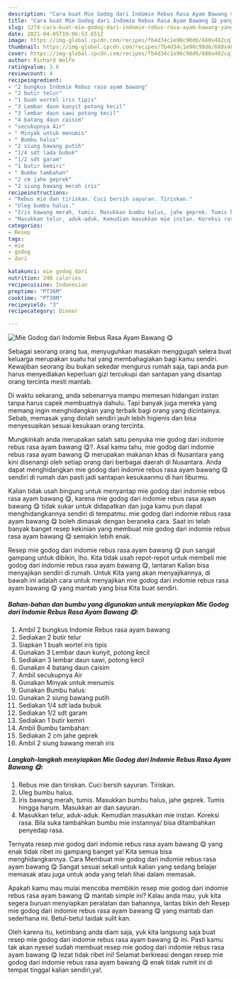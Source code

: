 ```yaml
---
description: "Cara buat Mie Godog dari Indomie Rebus Rasa Ayam Bawang 😋 yang nikmat Untuk Jualan"
title: "Cara buat Mie Godog dari Indomie Rebus Rasa Ayam Bawang 😋 yang nikmat Untuk Jualan"
slug: 1274-cara-buat-mie-godog-dari-indomie-rebus-rasa-ayam-bawang-yang-nikmat-untuk-jualan
date: 2021-04-05T19:06:53.651Z
image: https://img-global.cpcdn.com/recipes/fb4d34c1e90c90d6/680x482cq70/mie-godog-dari-indomie-rebus-rasa-ayam-bawang-😋-foto-resep-utama.jpg
thumbnail: https://img-global.cpcdn.com/recipes/fb4d34c1e90c90d6/680x482cq70/mie-godog-dari-indomie-rebus-rasa-ayam-bawang-😋-foto-resep-utama.jpg
cover: https://img-global.cpcdn.com/recipes/fb4d34c1e90c90d6/680x482cq70/mie-godog-dari-indomie-rebus-rasa-ayam-bawang-😋-foto-resep-utama.jpg
author: Richard Wolfe
ratingvalue: 3.6
reviewcount: 4
recipeingredient:
- "2 bungkus Indomie Rebus rasa ayam bawang"
- "2 butir telur"
- "1 buah wortel iris tipis"
- "3 Lembar daun kunyit potong kecil"
- "3 lembar daun sawi potong kecil"
- "4 batang daun caisim"
- "secukupnya Air"
- " Minyak untuk menumis"
- " Bumbu halus"
- "2 siung bawang putih"
- "1/4 sdt lada bubuk"
- "1/2 sdt garam"
- "1 butir kemiri"
- " Bumbu tambahan"
- "2 cm jahe geprek"
- "2 siung bawang merah iris"
recipeinstructions:
- "Rebus mie dan tiriskan. Cuci bersih sayuran. Tiriskan."
- "Uleg bumbu halus."
- "Iris bawang merah, tumis. Masukkan bumbu halus, jahe geprek. Tumis hingga harum. Masukkan air dan sayuran."
- "Masukkan telur, aduk-aduk. Kemudian masukkan mie instan. Koreksi rasa. Bila suka tambahkan bumbu mie instannya/ bisa ditambahkan penyedap rasa."
categories:
- Resep
tags:
- mie
- godog
- dari

katakunci: mie godog dari 
nutrition: 240 calories
recipecuisine: Indonesian
preptime: "PT36M"
cooktime: "PT30M"
recipeyield: "3"
recipecategory: Dinner

---
```



![Mie Godog dari Indomie Rebus Rasa Ayam Bawang 😋](https://img-global.cpcdn.com/recipes/fb4d34c1e90c90d6/680x482cq70/mie-godog-dari-indomie-rebus-rasa-ayam-bawang-😋-foto-resep-utama.jpg)

Sebagai seorang orang tua, menyuguhkan masakan menggugah selera buat keluarga merupakan suatu hal yang membahagiakan bagi kamu sendiri. Kewajiban seorang ibu bukan sekedar mengurus rumah saja, tapi anda pun harus menyediakan keperluan gizi tercukupi dan santapan yang disantap orang tercinta mesti mantab.

Di waktu  sekarang, anda sebenarnya mampu memesan hidangan instan tanpa harus capek membuatnya dahulu. Tapi banyak juga mereka yang memang ingin menghidangkan yang terbaik bagi orang yang dicintainya. Sebab, memasak yang diolah sendiri jauh lebih higienis dan bisa menyesuaikan sesuai kesukaan orang tercinta. 



Mungkinkah anda merupakan salah satu penyuka mie godog dari indomie rebus rasa ayam bawang 😋?. Asal kamu tahu, mie godog dari indomie rebus rasa ayam bawang 😋 merupakan makanan khas di Nusantara yang kini disenangi oleh setiap orang dari berbagai daerah di Nusantara. Anda dapat menghidangkan mie godog dari indomie rebus rasa ayam bawang 😋 sendiri di rumah dan pasti jadi santapan kesukaanmu di hari liburmu.

Kalian tidak usah bingung untuk menyantap mie godog dari indomie rebus rasa ayam bawang 😋, karena mie godog dari indomie rebus rasa ayam bawang 😋 tidak sukar untuk didapatkan dan juga kamu pun dapat menghidangkannya sendiri di tempatmu. mie godog dari indomie rebus rasa ayam bawang 😋 boleh dimasak dengan beraneka cara. Saat ini telah banyak banget resep kekinian yang membuat mie godog dari indomie rebus rasa ayam bawang 😋 semakin lebih enak.

Resep mie godog dari indomie rebus rasa ayam bawang 😋 pun sangat gampang untuk dibikin, lho. Kita tidak usah repot-repot untuk membeli mie godog dari indomie rebus rasa ayam bawang 😋, lantaran Kalian bisa menyajikan sendiri di rumah. Untuk Kita yang akan menyajikannya, di bawah ini adalah cara untuk menyajikan mie godog dari indomie rebus rasa ayam bawang 😋 yang mantab yang bisa Kita buat sendiri.

<!--inarticleads1-->

##### Bahan-bahan dan bumbu yang digunakan untuk menyiapkan Mie Godog dari Indomie Rebus Rasa Ayam Bawang 😋:

1. Ambil 2 bungkus Indomie Rebus rasa ayam bawang
1. Sediakan 2 butir telur
1. Siapkan 1 buah wortel iris tipis
1. Gunakan 3 Lembar daun kunyit, potong kecil
1. Sediakan 3 lembar daun sawi, potong kecil
1. Gunakan 4 batang daun caisim
1. Ambil secukupnya Air
1. Gunakan  Minyak untuk menumis
1. Gunakan  Bumbu halus:
1. Gunakan 2 siung bawang putih
1. Sediakan 1/4 sdt lada bubuk
1. Sediakan 1/2 sdt garam
1. Sediakan 1 butir kemiri
1. Ambil  Bumbu tambahan:
1. Sediakan 2 cm jahe geprek
1. Ambil 2 siung bawang merah iris




<!--inarticleads2-->

##### Langkah-langkah menyiapkan Mie Godog dari Indomie Rebus Rasa Ayam Bawang 😋:

1. Rebus mie dan tiriskan. Cuci bersih sayuran. Tiriskan.
1. Uleg bumbu halus.
1. Iris bawang merah, tumis. Masukkan bumbu halus, jahe geprek. Tumis hingga harum. Masukkan air dan sayuran.
1. Masukkan telur, aduk-aduk. Kemudian masukkan mie instan. Koreksi rasa. Bila suka tambahkan bumbu mie instannya/ bisa ditambahkan penyedap rasa.




Ternyata resep mie godog dari indomie rebus rasa ayam bawang 😋 yang enak tidak ribet ini gampang banget ya! Kita semua bisa menghidangkannya. Cara Membuat mie godog dari indomie rebus rasa ayam bawang 😋 Sangat sesuai sekali untuk kalian yang sedang belajar memasak atau juga untuk anda yang telah lihai dalam memasak.

Apakah kamu mau mulai mencoba membikin resep mie godog dari indomie rebus rasa ayam bawang 😋 mantab simple ini? Kalau anda mau, yuk kita segera buruan menyiapkan peralatan dan bahannya, lantas bikin deh Resep mie godog dari indomie rebus rasa ayam bawang 😋 yang mantab dan sederhana ini. Betul-betul taidak sulit kan. 

Oleh karena itu, ketimbang anda diam saja, yuk kita langsung saja buat resep mie godog dari indomie rebus rasa ayam bawang 😋 ini. Pasti kamu tak akan nyesel sudah membuat resep mie godog dari indomie rebus rasa ayam bawang 😋 lezat tidak ribet ini! Selamat berkreasi dengan resep mie godog dari indomie rebus rasa ayam bawang 😋 enak tidak rumit ini di tempat tinggal kalian sendiri,ya!.

